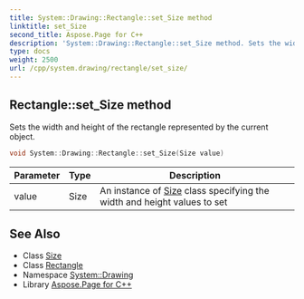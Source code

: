 ```yaml
---
title: System::Drawing::Rectangle::set_Size method
linktitle: set_Size
second_title: Aspose.Page for C++
description: 'System::Drawing::Rectangle::set_Size method. Sets the width and height of the rectangle represented by the current object in C++.'
type: docs
weight: 2500
url: /cpp/system.drawing/rectangle/set_size/
---
```

## Rectangle::set_Size method


Sets the width and height of the rectangle represented by the current object.

```cpp
void System::Drawing::Rectangle::set_Size(Size value)
```


| Parameter | Type | Description |
| --- | --- | --- |
| value | Size | An instance of [Size](../../size/) class specifying the width and height values to set |

## See Also

* Class [Size](../../size/)
* Class [Rectangle](../)
* Namespace [System::Drawing](../../)
* Library [Aspose.Page for C++](../../../)
